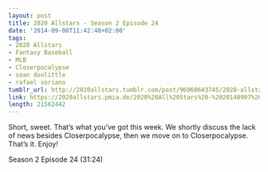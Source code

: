 ```yaml
---
layout: post
title: 2020 Allstars - Season 2 Episode 24
date: '2014-09-08T11:42:48+02:00'
tags:
- 2020 Allstars
- Fantasy Baseball
- MLB
- Closerpocalypse
- sean doolittle
- rafael soriano
tumblr_url: http://2020allstars.tumblr.com/post/96960643745/2020-allstars-season-2-episode-24
link: https://2020allstars.pmia.de/2020%20All%20Stars%20-%2020140907%20-%20Season%202%20Episode%2024%20%2839%29%20-%20Final.mp3
length: 21562442
---
```

Short, sweet.  That’s what you’ve got this week.  We shortly discuss the lack of news besides Closerpocalypse, then we move on to Closerpocalypse.  That’s it.  Enjoy!

Season 2 Episode 24 (31:24)
